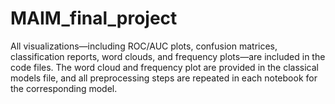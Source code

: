 # MAIM_final_project
All visualizations—including ROC/AUC plots, confusion matrices, classification reports, word clouds, and frequency plots—are included in the code files. The word cloud and frequency plot are provided in the classical models file, and all preprocessing steps are repeated in each notebook for the corresponding model.
